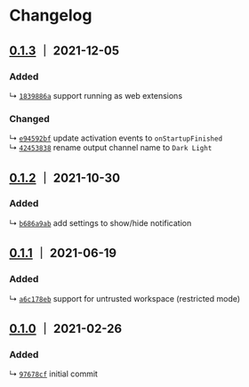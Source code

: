 # Changelog

## [0.1.3] ｜ 2021-12-05

### Added

↳ [`1839886a`](https://github.com/IronGeek/vscode-darklight/commit/1839886affec3fe72152356102df969276cc3846) support running as web extensions

### Changed

↳ [`e94592bf`](https://github.com/IronGeek/vscode-darklight/commit/e94592bfaaa8a6bef832fb767ed27323c60c0f39) update activation events to `onStartupFinished`  
↳ [`42453838`](https://github.com/IronGeek/vscode-darklight/commit/4245383844fdfbe286582b64b6938398ca274c97) rename output channel name to `Dark Light`


## [0.1.2] ｜ 2021-10-30

### Added

↳ [`b686a9ab`](https://github.com/IronGeek/vscode-darklight/commit/b686a9abf33c9dc40d3be862a2711d168add8c2a) add settings to show/hide notification

## [0.1.1] ｜ 2021-06-19

### Added

↳ [`a6c178eb`](https://github.com/IronGeek/vscode-darklight/commit/a6c178eb2cb43f7789e34d429728c649bfb8677a) support for untrusted workspace (restricted mode)


## [0.1.0] ｜ 2021-02-26

### Added

↳ [`97678cf`](https://github.com/IronGeek/vscode-darklight/commit/97678cf09b149ea50303b652f42f9e67028a111d) initial commit

[0.1.3]: https://github.com/IronGeek/vscode-darklight/releases/tag/v0.1.3 "v0.1.3"
[0.1.2]: https://github.com/IronGeek/vscode-darklight/releases/tag/v0.1.2 "v0.1.2"
[0.1.1]: https://github.com/IronGeek/vscode-darklight/releases/tag/v0.1.1 "v0.1.1"
[0.1.0]: https://github.com/IronGeek/vscode-darklight/releases/tag/v0.1.0 "v0.1.0"
